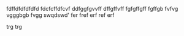fdffdfdfdfdfd
fdcfcffdfcvf
ddfggfgvvff
dffgffvff
fgfgffgff
fgffgb
fvfvg
vgggbgb
fvgg
swqdswd'
fer
fref
erf
ref
erf

trg
trg
